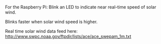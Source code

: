 For the Raspberry Pi: Blink an LED to indicate near real-time speed of solar wind.

Blinks faster when solar wind speed is higher. 

Real time solar wind data feed here: http://www.swpc.noaa.gov/ftpdir/lists/ace/ace_swepam_1m.txt


